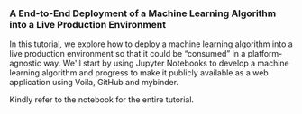 ### A End-to-End Deployment of a Machine Learning Algorithm into a Live Production Environment

In this tutorial, we explore how to deploy a machine learning algorithm into a live production environment so that it could be “consumed” in a platform-agnostic way.  We'll start by using Jupyter Notebooks to develop a machine learning algorithm and progress to make it publicly available as a web application using Voila, GitHub and mybinder.

Kindly refer to the notebook for the entire tutorial.
